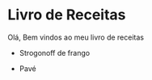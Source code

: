 # Livro de Receitas 

Olá, Bem vindos ao meu livro de receitas

- Strogonoff de frango 

- Pavé

  

